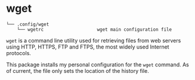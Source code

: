 # wget

```text
└── .config/wget
    └── wgetrc                    wget main configuration file
```

`wget` is a command line utility used for retrieving files from web servers using HTTP, HTTPS, FTP and FTPS, the most widely used Internet protocols.

This package installs my personal configuration for the `wget` command. As of current, the file only sets the location of the history file.
